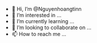 - 👋 Hi, I’m @Nguyenhoangtinn
- 👀 I’m interested in ...
- 🌱 I’m currently learning ...
- 💞️ I’m looking to collaborate on ...
- 📫 How to reach me ...

<!---
Nguyenhoangtinn/Nguyenhoangtinn is a ✨ special ✨ repository because its `README.md` (this file) appears on your GitHub profile.
You can click the Preview link to take a look at your changes.
--->
